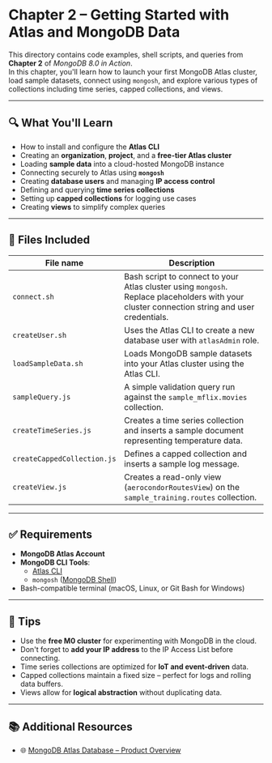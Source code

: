 # Chapter 2 – Getting Started with Atlas and MongoDB Data

This directory contains code examples, shell scripts, and queries from **Chapter 2** of _MongoDB 8.0 in Action_.  
In this chapter, you'll learn how to launch your first MongoDB Atlas cluster, load sample datasets, connect using `mongosh`, and explore various types of collections including time series, capped collections, and views.

---

## 🔍 What You'll Learn

- How to install and configure the **Atlas CLI**
- Creating an **organization**, **project**, and a **free-tier Atlas cluster**
- Loading **sample data** into a cloud-hosted MongoDB instance
- Connecting securely to Atlas using **`mongosh`**
- Creating **database users** and managing **IP access control**
- Defining and querying **time series collections**
- Setting up **capped collections** for logging use cases
- Creating **views** to simplify complex queries

---

## 📁 Files Included

| File name                   | Description |
|-----------------------------|-------------|
| `connect.sh`                | Bash script to connect to your Atlas cluster using `mongosh`. Replace placeholders with your cluster connection string and user credentials. |
| `createUser.sh`             | Uses the Atlas CLI to create a new database user with `atlasAdmin` role. |
| `loadSampleData.sh`         | Loads MongoDB sample datasets into your Atlas cluster using the Atlas CLI. |
| `sampleQuery.js`            | A simple validation query run against the `sample_mflix.movies` collection. |
| `createTimeSeries.js`       | Creates a time series collection and inserts a sample document representing temperature data. |
| `createCappedCollection.js` | Defines a capped collection and inserts a sample log message. |
| `createView.js`             | Creates a read-only view (`aerocondorRoutesView`) on the `sample_training.routes` collection. |

---

## ✅ Requirements

- **MongoDB Atlas Account**
- **MongoDB CLI Tools**:
  - [Atlas CLI](https://www.mongodb.com/docs/atlas/cli/current/)
  - `mongosh` ([MongoDB Shell](https://www.mongodb.com/docs/mongodb-shell/))
- Bash-compatible terminal (macOS, Linux, or Git Bash for Windows)

---

## 🧠 Tips

- Use the **free M0 cluster** for experimenting with MongoDB in the cloud.
- Don't forget to **add your IP address** to the IP Access List before connecting.
- Time series collections are optimized for **IoT and event-driven** data.
- Capped collections maintain a fixed size – perfect for logs and rolling data buffers.
- Views allow for **logical abstraction** without duplicating data.

---

## 📚 Additional Resources

- 🌐 [MongoDB Atlas Database – Product Overview](https://www.mongodb.com/products/platform/atlas-database)
